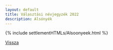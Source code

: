 ```yaml
---
layout: default
title: Választási névjegyzék 2022
description: Alsónyék
---
```


{% include settlementHTMLs/Alsoonyeek.html %}

[Vissza](../)
